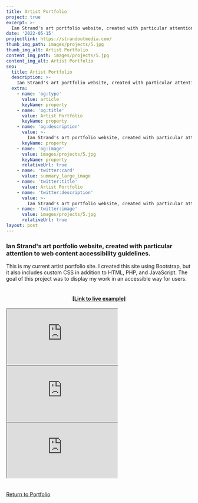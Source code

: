```yaml
---
title: Artist Portfolio
project: true
excerpt: >-
  Ian Strand's art portfolio website, created with particular attention to web content accessibility guidelines.
date: '2022-05-15'
projectlink: https://strandoutmedia.com/
thumb_img_path: images/projects/5.jpg
thumb_img_alt: Artist Portfolio
content_img_path: images/projects/5.jpg
content_img_alt: Artist Portfolio
seo:
  title: Artist Portfolio
  description: >-
    Ian Strand's art portfolio website, created with particular attention to web content accessibility guidelines.
  extra:
    - name: 'og:type'
      value: article
      keyName: property
    - name: 'og:title'
      value: Artist Portfolio
      keyName: property
    - name: 'og:description'
      value: >-
        Ian Strand's art portfolio website, created with particular attention to web content accessibility guidelines.
      keyName: property
    - name: 'og:image'
      value: images/projects/5.jpg
      keyName: property
      relativeUrl: true
    - name: 'twitter:card'
      value: summary_large_image
    - name: 'twitter:title'
      value: Artist Portfolio
    - name: 'twitter:description'
      value: >-
        Ian Strand's art portfolio website, created with particular attention to web content accessibility guidelines.
    - name: 'twitter:image'
      value: images/projects/5.jpg
      relativeUrl: true
layout: post
---
```


### Ian Strand's art portfolio website, created with particular attention to web content accessibility guidelines.
This is my current artist portfolio site. I created this site using Bootstrap, but it also includes custom CSS in addition to HTML, PHP, and JavaScript. The goal of this project was to display my work in an accessible way for users.
<br />
<br />
<h4 align="center"><a href="https://strandoutmedia.com/" target="_blank">[Link to live example]</a></h4>
<div id="hideweb1">
  <div class="thumbnail-container" title="Web Development Portfolio"><a href="https://strandoutmedia.com/" target="_blank">
    <div class="thumbnail">
      <iframe sandbox src="https://strandoutmedia.com/" onload="this.style.opacity = 1"></iframe>
    </div>
    </a> </div>
</div>
<div id="hideweb2">
  <div class="thumbnail-container" title="Web Development Portfolio"><a href="https://strandoutmedia.com/" target="_blank">
    <div class="thumbnail">
      <iframe sandbox src="https://strandoutmedia.com/" onload="this.style.opacity = 1"></iframe>
    </div>
    </a> </div>
</div>
<div id="hideweb3">
  <div class="thumbnail-container" title="Web Development Portfolio"><a href="https://strandoutmedia.com/" target="_blank">
    <div class="thumbnail">
      <iframe sandbox src="https://strandoutmedia.com/" onload="this.style.opacity = 1"></iframe>
    </div>
    </a> </div>
</div>

<!-- Lorem ipsum dolor sit amet, consectetur adipiscing elit, sed do eiusmod tempor incididunt ut labore et dolore magna aliqua. Arcu ac tortor dignissim convallis. Enim lobortis scelerisque fermentum dui faucibus. Arcu bibendum at varius vel. In arcu cursus euismod quis viverra nibh cras pulvinar mattis.

<p class="codepen" data-height="300" data-default-tab="html,result" data-slug-hash="ZEXyOEj" data-user="strandian" style="height: 300px; box-sizing: border-box; display: flex; align-items: center; justify-content: center; border: 2px solid; margin: 1em 0; padding: 1em;">
  <span>See the Pen <a href="https://codepen.io/strandian/pen/ZEXyOEj">
  Calculator with JavaScript</a> by Ian Strand (<a href="https://codepen.io/strandian">@strandian</a>)
  on <a href="https://codepen.io">CodePen</a>.</span>
</p> -->

<br />
<br />
<a class="button" href="/portfolio/">
  Return to Portfolio
</a>

<script async src="https://cpwebassets.codepen.io/assets/embed/ei.js"></script>